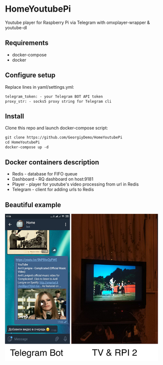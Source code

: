 # HomeYoutubePi
Youtube player for Raspberry Pi via Telegram with omxplayer-wrapper & youtube-dl

## Requirements

* docker-compose
* docker

## Configure setup

Replace lines in yaml/settings.yml:
```
telegram_token: - your Telegram BOT API token
proxy_str: - socks5 proxy string for Telegram cli
```

## Install

Clone this repo and launch docker-compose script:
```shell
git clone https://github.com/GeorgiyDemo/HomeYoutubePi
cd HomeYoutubePi
docker-compose up -d
```

## Docker containers description
- Redis - database for FIFO queue
- Dashboard - RQ dashboard on host:9181
- Player - player for youtube's video processing from url in Redis
- Telegram - client for adding urls to Redis

## Beautiful example
<p align="center">
<img src="img.png" width="598" height="483">
</p>
